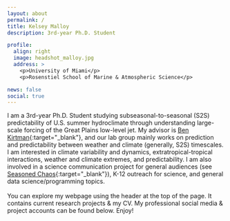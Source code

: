 ```yaml
---
layout: about
permalink: /
title: Kelsey Malloy
description: 3rd-year Ph.D. Student

profile:
  align: right
  image: headshot_malloy.jpg
  address: >
    <p>University of Miami</p>
    <p>Rosenstiel School of Marine & Atmospheric Science</p>

news: false
social: true
---
```


I am a 3rd-year Ph.D. Student studying subseasonal-to-seasonal (S2S) predictability of U.S. summer hydroclimate through understanding large-scale forcing of the Great Plains low-level jet. My advisor is [Ben Kirtman](https://benkirtman.weebly.com/){:target="\_blank"}, and our lab group mainly works on prediction and predictability between weather and climate (generally, S2S) timescales. I am interested in climate variability and dynamics, extratropical-tropical interactions, weather and climate extremes, and predictability. I am also involved in a science communication project for general audiences (see [Seasoned Chaos](http://seasonedchaos.github.io){:target="\_blank"}), K-12 outreach for science, and general data science/programming topics.
<br><br>
You can explore my webpage using the header at the top of the page. It contains current research projects & my CV. My professional social media & project accounts can be found below. Enjoy!
<div class="img_row">
    <img class="col three left" src="{{ site.baseurl }}/assets/img/sunset.jpg" alt="" title="VA Key sunset with shower"/>
</div>
